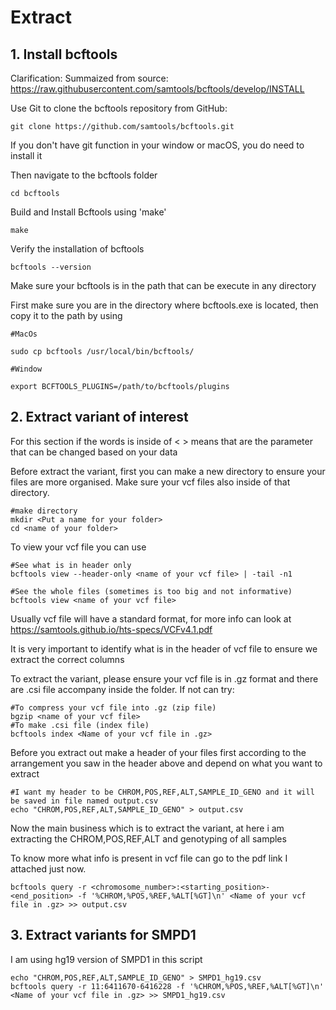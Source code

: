 # Extract
## 1. Install bcftools 
Clarification: Summaized from source: https://raw.githubusercontent.com/samtools/bcftools/develop/INSTALL

Use Git to clone the bcftools repository from GitHub:
```
git clone https://github.com/samtools/bcftools.git
```

If you don't have git function in your window or macOS, you do need to install it

Then navigate to the bcftools folder
```
cd bcftools
```
Build and Install Bcftools using 'make'
```
make
```
Verify the installation of bcftools
```
bcftools --version
```
Make sure your bcftools is in the path that can be execute in any directory

First make sure you are in the directory where bcftools.exe is located, then copy it to the path by using
```
#MacOs

sudo cp bcftools /usr/local/bin/bcftools/

#Window

export BCFTOOLS_PLUGINS=/path/to/bcftools/plugins
```

## 2. Extract variant of interest

For this section if the words is inside of <  > means that are the parameter that can be changed based on your data

Before extract the variant, first you can make a new directory to ensure your files are more organised. Make sure your vcf files also inside of that directory. 
```
#make directory
mkdir <Put a name for your folder>
cd <name of your folder>
```

To view your vcf file you can use
```
#See what is in header only
bcftools view --header-only <name of your vcf file> | -tail -n1

#See the whole files (sometimes is too big and not informative)
bcftools view <name of your vcf file>
```

Usually vcf file will have a standard format, for more info can look at https://samtools.github.io/hts-specs/VCFv4.1.pdf

It is very important to identify what is in the header of vcf file to ensure we extract the correct columns

To extract the variant, please ensure your vcf file is in .gz format and there are .csi file accompany inside the folder. If not can try:
```
#To compress your vcf file into .gz (zip file)
bgzip <name of your vcf file>
#To make .csi file (index file)
bcftools index <Name of your vcf file in .gz>
```

Before you extract out make a header of your files first according to the arrangement you saw in the header above and depend on what you want to extract
```
#I want my header to be CHROM,POS,REF,ALT,SAMPLE_ID_GENO and it will be saved in file named output.csv
echo "CHROM,POS,REF,ALT,SAMPLE_ID_GENO" > output.csv
```

Now the main business which is to extract the variant, at here i am extracting the CHROM,POS,REF,ALT and genotyping of all samples

To know more what info is present in vcf file can go to the pdf link I attached just now.
```
bcftools query -r <chromosome_number>:<starting_position>-<end_position> -f '%CHROM,%POS,%REF,%ALT[%GT]\n' <Name of your vcf file in .gz> >> output.csv
```

## 3. Extract variants for SMPD1

I am using hg19 version of SMPD1 in this script
```
echo "CHROM,POS,REF,ALT,SAMPLE_ID_GENO" > SMPD1_hg19.csv
bcftools query -r 11:6411670-6416228 -f '%CHROM,%POS,%REF,%ALT[%GT]\n' <Name of your vcf file in .gz> >> SMPD1_hg19.csv
```





